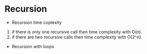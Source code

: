 # Recursion
* Recursion time coplexity
1. if there is only one recursive call then time complexity with O(n).
1. if there are two recursive calls then time complexity with O(2^n).
* Recursion with loops
